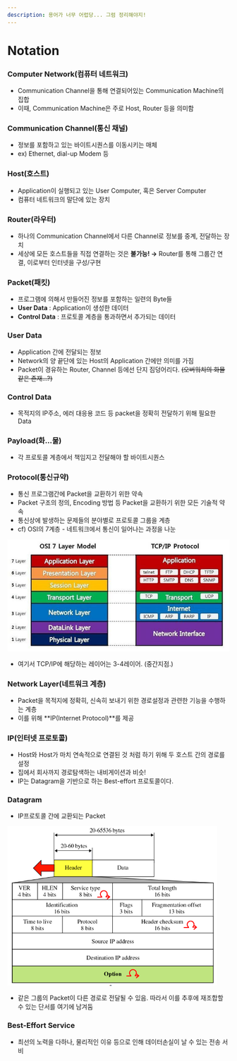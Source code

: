 ```yaml
---
description: 용어가 너무 어렵당... 그럼 정리해야지!
---
```


# Notation

### Computer Network\(컴퓨터 네트워크\)

* Communication Channel을 통해 연결되어있는 Communication Machine의 집합
* 이때, Communication Machine은 주로 Host, Router 등을 의미함

### Communication Channel\(통신 채널\)

* 정보를 포함하고 있는 바이트시퀀스를 이동시키는 매체
* ex\) Ethernet, dial-up Modem 등

### Host\(호스트\)

* Application이 실행되고 있는 User Computer, 혹은 Server Computer
* 컴퓨터 네트워크의 말단에 있는 장치 

### Router\(라우터\)

* 하나의 Communication Channel에서 다른 Channel로 정보를 중계, 전달하는 장치
* 세상에 모든 호스트들을 직접 연결하는 것은 **불가능! →** Router를 통해 그룹간 연결, 이로부터 인터넷을 구성/구현 

### Packet\(패킷\)

* 프로그램에 의해서 만들어진 정보를 포함하는 일련의 Byte들
* **User Data** : Application이 생성한 데이터
* **Control Data** : 프로토콜 계층을 통과하면서 추가되는 데이터 

### User Data

* Application 간에 전달되는 정보
* Network의 양 끝단에 있는 Host의 Application 간에만 의미를 가짐
* Packet이 경유하는 Router, Channel 등에선 단지 짐덩어리다. ~~\(오버워치의 화물같은 존재...?\)~~

### Control Data

* 목적지의 IP주소, 에러 대응용 코드 등 packet을 정확히 전달하기 위해 필요한 Data

### Payload\(화...물\)

* 각 프로토콜 계층에서 책임지고 전달해야 할 바이트시퀀스 

### Protocol\(통신규약\)

* 통신 프로그램간에 Packet을 교환하기 위한 약속
* Packet 구조의 정의, Encoding 방법 등 Packet을 교환하기 위한 모든 기술적 약속
* 통신상에 발생하는 문제들의 분야별로 프로토콜 그룹을 계층
* cf\) OSI의 7계층 - 네트워크에서 통신이 일어나는 과정을 나눈 

![](../../.gitbook/assets/image%20%283%29.png)

* 여기서 TCP/IP에 해당하는 레이어는 3-4레이어. \(중간지점.\) 

### Network Layer\(네트워크 계층\)

* Packet을 목적지에 정확히, 신속히 보내기 위한 경로설정과 관련한 기능을 수행하는 계층
* 이를 위해 **IP\(Internet Protocol\)**를 제공

### IP\(인터넷 프로토콜\)

* Host와 Host가 마치 연속적으로 연결된 것 처럼 하기 위해 두 호스트 간의 경로를 설정
* 집에서 회사까지 경로탐색하는 내비게이션과 비슷!
* IP는 Datagram을 기반으로 하는 Best-effort 프로토콜이다.

### Datagram

* IP프로토콜 간에 교환되는 Packet

![](../../.gitbook/assets/image%20%284%29.png)

* 같은 그룹의 Packet이 다른 경로로 전달될 수 있음. 따라서 이를 추후에 재조합할 수 있는 단서를 여기에 남겨둠

### Best-Effort Service

* 최선의 노력을 다하나, 물리적인 이유 등으로 인해 데이터손실이 날 수 있는 전송 서비

